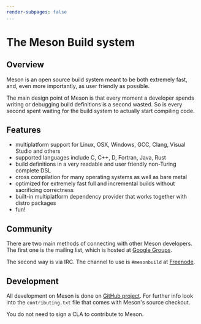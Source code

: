 ```yaml
---
render-subpages: false
...
```


# The Meson Build system

## Overview

Meson is an open source build system meant to be both extremely fast, and, even more importantly, as user friendly as possible.

The main design point of Meson is that every moment a developer spends writing or debugging build definitions is a second wasted. So is every second spent waiting for the build system to actually start compiling code.

## Features

*   multiplatform support for Linux, OSX, Windows, GCC, Clang, Visual Studio and others
*   supported languages include C, C++, D, Fortran, Java, Rust
*   build definitions in a very readable and user friendly non-Turing complete DSL
*   cross compilation for many operating systems as well as bare metal
*   optimized for extremely fast full and incremental builds without sacrificing correctness
*   built-in multiplatform dependency provider that works together with distro packages
*   fun!

## Community

There are two main methods of connecting with other Meson developers. The first one is the mailing list, which is hosted at [Google Groups](https://groups.google.com/forum/#!forum/mesonbuild).

The second way is via IRC. The channel to use is `#mesonbuild` at [Freenode](https://freenode.net/).

## Development

All development on Meson is done on [GitHub project](https://github.com/mesonbuild/meson). For further info look into the `contributing.txt` file that comes with Meson's source checkout.

You do not need to sign a CLA to contribute to Meson.
